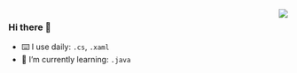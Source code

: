 <img align="right" src="https://github-readme-stats.vercel.app/api?username=onabc&show_icons=true&icon_color=CE1D2D&text_color=718096&bg_color=ffffff&hide_title=true" />

### Hi there 👋

- ⌨️ I use daily: `.cs`, `.xaml`
- 🌱 I’m currently learning: `.java`

